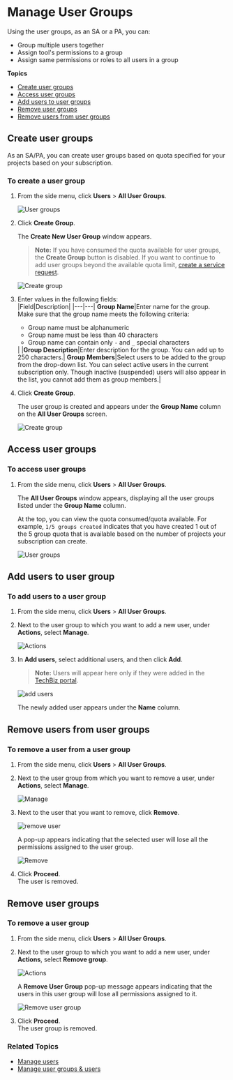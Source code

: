 # Manage User Groups

Using the user groups, as an SA or a PA, you can:
- Group multiple users together
- Assign tool's permissions to a group
- Assign same permissions or roles to all users in a group

**Topics**

- [Create user groups](#create-user-groups)
- [Access user groups](#access-user-groups)
- [Add users to user groups](#add-users-to-user-groups)
- [Remove user groups](#remove-user-groups)
- [Remove users from user groups](#remove-users-from-user-groups)

## Create user groups

As an SA/PA, you can create user groups based on quota specified for your projects based on your subscription.  

### To create a user group
1. From the side menu, click **Users** > **All User Groups**. 

   ![User groups](./images/user-groups-view.png)

1. Click **Create Group**.  

   The **Create New User Group** window appears.  

   >**Note:** If you have consumed the quota available for user groups, the **Create Group** button is disabled. If you want to continue to add user groups beyond the available quota limit, [create a service request](https://jira.ship.gov.sg/servicedesk/customer/portal/11).

   ![Create group](./images/user-groups-create.png)

1. Enter values in the following fields:     
   |Field|Description|
   |---|---|
   **Group Name**|Enter name for the group. Make sure that the group name meets the following criteria: <ul><li>Group name must be alphanumeric</li><li>Group name must be less than 40 characters</li><li>Group name can contain only `-` and `_` special characters</li></ul>|
   |**Group Description**|Enter description for the group. You can add up to 250 characters.|
   **Group Members**|Select users to be added to the group from the drop-down list. You can select active users in the current subscription only. Though inactive (suspended) users will also appear in the list, you cannot add them as group members.|

1. Click **Create Group**.  

   The user group is created and appears under the **Group Name** column on the **All User Groups** screen. 

   ![Create group](./images/all-user-groups.png)

## Access user groups

### To access user groups

1. From the side menu, click **Users** > **All User Groups**.  

   The **All User Groups** window appears, displaying all the user groups listed under the **Group Name** column.  
   
   At the top, you can view the quota consumed/quota available. For example, `1/5 groups created` indicates that you have created 1 out of the 5 group quota that is available based on the number of projects your subscription can create.

   ![User groups](./images/all-user-groups.png)

## Add users to user group

### To add users to a user group

1. From the side menu, click **Users** > **All User Groups**.
1. Next to the user group to which you want to add a new user, under **Actions**, select **Manage**.   

   ![Actions](./images/user-group-actions.png)

1. In **Add users**, select additional users, and then click **Add**.  

   >**Note:** Users will appear here only if they were added in the [TechBiz portal](https://portal.techbiz.suite.gov.sg/).

   ![add users](./images/user-groups-add-users.png)

   The newly added user appears under the **Name** column.

## Remove users from user groups

### To remove a user from a user group
1. From the side menu, click **Users** > **All User Groups**.
1. Next to the user group from which you want to remove a user, under **Actions**, select **Manage**.

   ![Manage](./images/user-group-actions.png)

1. Next to the user that you want to remove, click **Remove**.  

   ![remove user](./images/user-group-users.png)

   A pop-up appears indicating that the selected user will lose all the permissions assigned to the user group.  

   ![Remove](./images/user-group-user-remove.png)

1. Click **Proceed**.  
   The user is removed.


## Remove user groups

### To remove a user group
1. From the side menu, click **Users** > **All User Groups**.
1. Next to the user group to which you want to add a new user, under **Actions**, select **Remove group**.  

   ![Actions](./images/user-group-actions.png)

   A **Remove User Group** pop-up message appears indicating that the users in this user group will lose all permissions assigned to it.  

   ![Remove user group](./images/user-group-remove.png)

1. Click **Proceed**.  
   The user group is removed. 

### Related Topics
- [Manage users](manage-users)
- [Manage user groups & users](manage-user-groups-and-users)